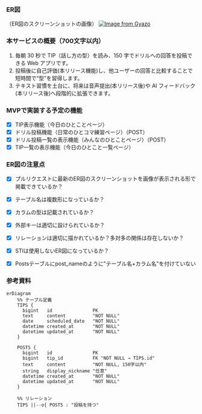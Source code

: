 ### ER図
（ER図のスクリーンショットの画像）
[![Image from Gyazo](https://i.gyazo.com/6c3682b0324603bf2d66feda45ff13a1.png)](https://gyazo.com/6c3682b0324603bf2d66feda45ff13a1)


### 本サービスの概要（700文字以内）
1. 毎朝 30 秒で TIP（話し方の型）を読み、150 字でドリルへの回答を投稿できる Web アプリです。
2. 投稿後に自己評価(本リリース機能)し、他ユーザーの回答と比較することで短時間で“型”を習得します。
3. テキスト習慣を土台に、将来は音声提出(本リリース後)や AI フィードバック(本リリース後)へ段階的に拡張できます。

### MVPで実装する予定の機能
- [x]  TIP表示機能（今日のひとことページ）
- [x]  ドリル投稿機能（日常のひとコマ練習ページ）（POST）
- [x]  ドリル投稿一覧の表示機能（みんなのひとことページ）（POST）
- [x]  TIP一覧の表示機能（今日のひとこと一覧ページ）

### ER図の注意点
- [x] プルリクエストに最新のER図のスクリーンショットを画像が表示される形で掲載できているか？
- [x] テーブル名は複数形になっているか？
- [x] カラムの型は記載されているか？
- [x] 外部キーは適切に設けられているか？
- [x] リレーションは適切に描かれているか？多対多の関係は存在しないか？
- [x] STIは使用しないER図になっているか？
- [x] Postsテーブルにpost_nameのように"テーブル名+カラム名"を付けていない


### 参考資料
```mermaid
erDiagram
    %% テーブル定義
    TIPS {
      bigint   id               PK
      text     content          "NOT NULL"
      date     scheduled_date   "NOT NULL"
      datetime created_at       "NOT NULL"
      datetime updated_at       "NOT NULL"
    }

    POSTS {
      bigint   id               PK
      bigint   tip_id           FK "NOT NULL → TIPS.id"
      text     content          "NOT NULL, 150字以内"
      string   display_nickname "任意"
      datetime created_at       "NOT NULL"
      datetime updated_at       "NOT NULL"
    }

    %% リレーション
    TIPS ||--o{ POSTS : "投稿を持つ"

```
